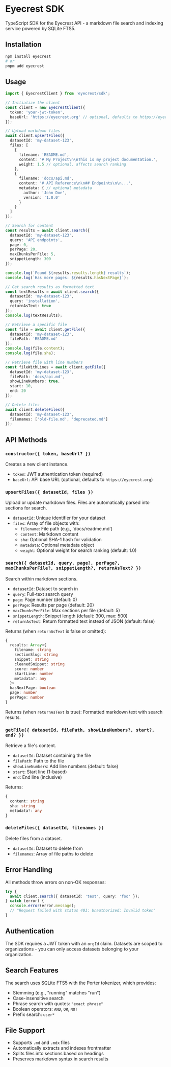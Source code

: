 # Eyecrest SDK

TypeScript SDK for the Eyecrest API - a markdown file search and indexing service powered by SQLite FTS5.

## Installation

```bash
npm install eyecrest
# or
pnpm add eyecrest
```

## Usage

```typescript
import { EyecrestClient } from 'eyecrest/sdk';

// Initialize the client
const client = new EyecrestClient({
  token: 'your-jwt-token',
  baseUrl: 'https://eyecrest.org' // optional, defaults to https://eyecrest.org
});

// Upload markdown files
await client.upsertFiles({
  datasetId: 'my-dataset-123',
  files: [
    {
      filename: 'README.md',
      content: '# My Project\n\nThis is my project documentation.',
      weight: 1.5 // optional, affects search ranking
    },
    {
      filename: 'docs/api.md',
      content: '# API Reference\n\n## Endpoints\n\n...',
      metadata: { // optional metadata
        author: 'John Doe',
        version: '1.0.0'
      }
    }
  ]
});

// Search for content
const results = await client.search({
  datasetId: 'my-dataset-123',
  query: 'API endpoints',
  page: 0,
  perPage: 20,
  maxChunksPerFile: 5,
  snippetLength: 300
});

console.log(`Found ${results.results.length} results`);
console.log(`Has more pages: ${results.hasNextPage}`);

// Get search results as formatted text
const textResults = await client.search({
  datasetId: 'my-dataset-123',
  query: 'installation',
  returnAsText: true
});
console.log(textResults);

// Retrieve a specific file
const file = await client.getFile({
  datasetId: 'my-dataset-123',
  filePath: 'README.md'
});
console.log(file.content);
console.log(file.sha);

// Retrieve file with line numbers
const fileWithLines = await client.getFile({
  datasetId: 'my-dataset-123',
  filePath: 'docs/api.md',
  showLineNumbers: true,
  start: 10,
  end: 20
});

// Delete files
await client.deleteFiles({
  datasetId: 'my-dataset-123',
  filenames: ['old-file.md', 'deprecated.md']
});
```

## API Methods

### `constructor({ token, baseUrl? })`
Creates a new client instance.
- `token`: JWT authentication token (required)
- `baseUrl`: API base URL (optional, defaults to `https://eyecrest.org`)

### `upsertFiles({ datasetId, files })`
Upload or update markdown files. Files are automatically parsed into sections for search.
- `datasetId`: Unique identifier for your dataset
- `files`: Array of file objects with:
  - `filename`: File path (e.g., 'docs/readme.md')
  - `content`: Markdown content
  - `sha`: Optional SHA-1 hash for validation
  - `metadata`: Optional metadata object
  - `weight`: Optional weight for search ranking (default: 1.0)

### `search({ datasetId, query, page?, perPage?, maxChunksPerFile?, snippetLength?, returnAsText? })`
Search within markdown sections.
- `datasetId`: Dataset to search in
- `query`: Full-text search query
- `page`: Page number (default: 0)
- `perPage`: Results per page (default: 20)
- `maxChunksPerFile`: Max sections per file (default: 5)
- `snippetLength`: Snippet length (default: 300, max: 500)
- `returnAsText`: Return formatted text instead of JSON (default: false)

Returns (when `returnAsText` is false or omitted):
```typescript
{
  results: Array<{
    filename: string
    sectionSlug: string
    snippet: string
    cleanedSnippet: string
    score: number
    startLine: number
    metadata?: any
  }>
  hasNextPage: boolean
  page: number
  perPage: number
}
```

Returns (when `returnAsText` is true):
Formatted markdown text with search results.

### `getFile({ datasetId, filePath, showLineNumbers?, start?, end? })`
Retrieve a file's content.
- `datasetId`: Dataset containing the file
- `filePath`: Path to the file
- `showLineNumbers`: Add line numbers (default: false)
- `start`: Start line (1-based)
- `end`: End line (inclusive)

Returns:
```typescript
{
  content: string
  sha: string
  metadata?: any
}
```

### `deleteFiles({ datasetId, filenames })`
Delete files from a dataset.
- `datasetId`: Dataset to delete from
- `filenames`: Array of file paths to delete

## Error Handling

All methods throw errors on non-OK responses:

```typescript
try {
  await client.search({ datasetId: 'test', query: 'foo' });
} catch (error) {
  console.error(error.message);
  // "Request failed with status 401: Unauthorized: Invalid token"
}
```

## Authentication

The SDK requires a JWT token with an `orgId` claim. Datasets are scoped to organizations - you can only access datasets belonging to your organization.

## Search Features

The search uses SQLite FTS5 with the Porter tokenizer, which provides:
- Stemming (e.g., "running" matches "run")
- Case-insensitive search
- Phrase search with quotes: `"exact phrase"`
- Boolean operators: `AND`, `OR`, `NOT`
- Prefix search: `user*`

## File Support

- Supports `.md` and `.mdx` files
- Automatically extracts and indexes frontmatter
- Splits files into sections based on headings
- Preserves markdown syntax in search results